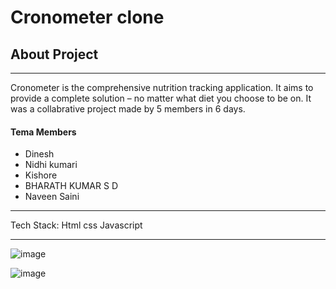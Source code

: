 # Cronometer clone

## About Project

<hr>
Cronometer is the comprehensive nutrition tracking application. It aims to provide a complete solution – no matter what diet you choose to be on.
It was a collabrative project made by 5 members in 6 days.
<br>

#### Tema Members
<ul>
  <li>Dinesh</li>
  <li>Nidhi kumari</li>
  <li>Kishore</li>
  <li>BHARATH KUMAR S D</li>
  <li>Naveen Saini</li>
  
</ul>
<hr>
Tech Stack: Html css Javascript

<hr>

![image](https://user-images.githubusercontent.com/94160651/201872885-3efda789-23ed-4764-8b97-d0e9eaee1d90.png)

![image](https://user-images.githubusercontent.com/94160651/201873078-ec5a56eb-6052-49d4-b74e-3f6129d92299.png)






